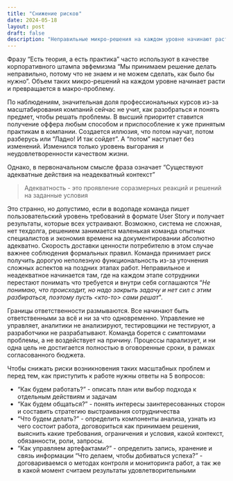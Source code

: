 ```yaml
---
title: "Снижение рисков"
date: 2024-05-18
layout: post
draft: false
description: "Неправильные микро-решения на каждом уровне начинают расти и превращаются в макро-проблему"
---
```


Фразу “Есть теория, а есть практика” часто используют в качестве корпоративного штампа эвфемизма “Мы принимаем решение делать неправильно, потому что не знаем и не можем сделать, как было бы нужно”. Объем таких микро-решений на каждом уровне начинает расти и превращается в макро-проблему.

По наблюдениям, значительная доля профессиональных курсов из-за масштабирования компаний сейчас не учит, как разобраться и понять предмет, чтобы решать проблемы. В высший приоритет ставится получение оффера любым способом и приспособление к уже принятым практикам в компании. Создается иллюзия, что потом научат, потом разберусь или “Ладно! И так сойдет”. А “потом” наступает без изменений. Изменился только уровень выгорания и неудовлетворенности качеством жизни.

Однако, в первоначальном смысле фраза означает “Существуют адекватные действия на неадекватный контекст”

> Адекватность - это проявление соразмерных реакций и решений на заданные условия

Это странно, но допустимо, если в водопаде команда пишет пользовательский уровень требований в формате User Story и получает результаты, которые всех устраивают. Возможно, система не сложная, нет техдолга, решением занимается маленькая команда опытных специалистов и экономия времени на документировании абсолютно адекватно. Скорость доставки ценности потребителю в этом случае важнее соблюдения формальных правил. Команда принимает риск получить дорогую неполезную функциональность из-за уточнения сложных аспектов на поздних этапах работ. Неправильное и неадекватное начинается там, где на каждом этапе сотрудники перестают понимать что требуется и внутри себя соглашаются “*Не понимаю, что происходит, но надо закрыть задачу и нет сил с этим разбираться, поэтому пусть <кто-то> сами решат*".

Границы ответственности размываются. Все начинают быть ответственными за всё и ни за что одновременно. Управление не управляет, аналитики не анализируют, тестировщики не тестируют, а разработчики не разрабатывают. Команда борется с симптомами проблемы, а не воздействует на причину. Процессы парализует, и ни одна цель не достигается полностью в оговоренные сроки, в рамках согласованного бюджета.

Чтобы снижать риски возникновения таких масштабных проблем и перед тем, как приступить к работе нужны ответы на 5 вопросов:

- “Как будем работать?” - описать план или выбор подхода к отдельным действиям и задачам
- “Как будем общаться?” - понять интересы заинтересованных сторон и составить стратегию выстраивания сотрудничества
- “Что будем делать?” - определить компоненты анализа, узнать из чего состоит работа, договориться как принимаем решения, выяснить какие требования, ограничения и условия, какой контекст, обязанности, роли, запросы. 
- “Как управляем артефактами?” - определить запись, хранение и связь информации
“Что делаем, чтобы добиваться успеха?” - договариваемся о методах контроля и мониторинга работ, а так же в какой момент считаем результаты удовлетворительными

